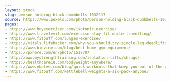 ```yaml
---
layout: stock
slug: person-holding-black-dumbbells-1032117
source: https://www.pexels.com/photo/person-holding-black-dumbbells-1032117/
pages:
- https://www.buyexerciser.com/isotonic-exercise/
- https://www.travelevil.com/exercise-stay-fit-while-travelling/
- https://www.fitbuff.com/lunges-exercise/
- https://vitals.lifehacker.com/why-you-should-try-single-leg-deadlifts-1829863791
- https://www.bidvine.com/blog/best-home-gym-equipment/
- https://pxhere.com/en/photo/1517707
- http://www.mystrengthtraining.com/isolation-lifts/shrugs/
- https://healthcare18.com/bodyweight-anywhere/
- https://www.ebates.com/blog/quick-workouts-that-keep-you-out-of-the-gym/
- https://www.fitbuff.com/kettlebell-weights-a-six-pack-anyone/
---
```

